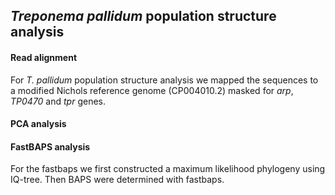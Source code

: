 ## *Treponema pallidum* population structure analysis

#### Read alignment

For *T. pallidum* population structure analysis we mapped the sequences to a modified Nichols reference genome (CP004010.2) masked for *arp*, *TP0470* and *tpr* genes.

#### PCA analysis

#### FastBAPS analysis
For the fastbaps we first constructed a maximum likelihood phylogeny using IQ-tree. Then BAPS were determined with fastbaps. 
